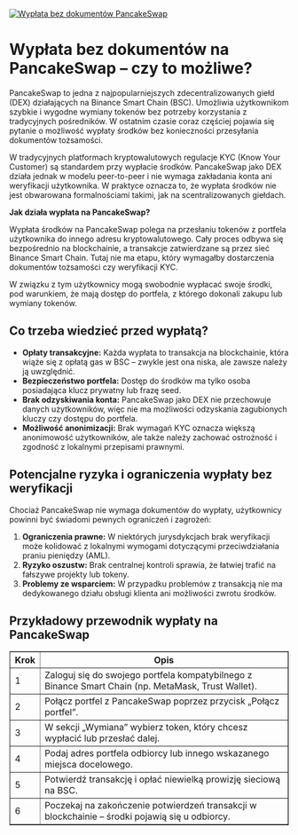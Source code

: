 [![Wypłata bez dokumentów PancakeSwap](https://123-caf.pages.dev/gitsignup.png)](https://vrmoo.ru/Bt82HjjY)

<h1>Wypłata bez dokumentów na PancakeSwap – czy to możliwe?</h1> <p>PancakeSwap to jedna z najpopularniejszych zdecentralizowanych giełd (DEX) działających na Binance Smart Chain (BSC). Umożliwia użytkownikom szybkie i wygodne wymiany tokenów bez potrzeby korzystania z tradycyjnych pośredników. W ostatnim czasie coraz częściej pojawia się pytanie o możliwość wypłaty środków bez konieczności przesyłania dokumentów tożsamości.</p> <p>W tradycyjnych platformach kryptowalutowych regulacje KYC (Know Your Customer) są standardem przy wypłacie środków. PancakeSwap jako DEX działa jednak w modelu peer-to-peer i nie wymaga zakładania konta ani weryfikacji użytkownika. W praktyce oznacza to, że wypłata środków nie jest obwarowana formalnościami takimi, jak na scentralizowanych giełdach.</p> <p><strong>Jak działa wypłata na PancakeSwap?</strong></p> <p>Wypłata środków na PancakeSwap polega na przesłaniu tokenów z portfela użytkownika do innego adresu kryptowalutowego. Cały proces odbywa się bezpośrednio na blockchainie, a transakcje zatwierdzane są przez sieć Binance Smart Chain. Tutaj nie ma etapu, który wymagałby dostarczenia dokumentów tożsamości czy weryfikacji KYC.</p> <p>W związku z tym użytkownicy mogą swobodnie wypłacać swoje środki, pod warunkiem, że mają dostęp do portfela, z którego dokonali zakupu lub wymiany tokenów.</p> <h2>Co trzeba wiedzieć przed wypłatą?</h2> <ul>   <li><strong>Opłaty transakcyjne:</strong> Każda wypłata to transakcja na blockchainie, która wiąże się z opłatą gas w BSC – zwykle jest ona niska, ale zawsze należy ją uwzględnić.</li>   <li><strong>Bezpieczeństwo portfela:</strong> Dostęp do środków ma tylko osoba posiadająca klucz prywatny lub frazę seed.</li>   <li><strong>Brak odzyskiwania konta:</strong> PancakeSwap jako DEX nie przechowuje danych użytkowników, więc nie ma możliwości odzyskania zagubionych kluczy czy dostępu do portfela.</li>   <li><strong>Możliwość anonimizacji:</strong> Brak wymagań KYC oznacza większą anonimowość użytkowników, ale także należy zachować ostrożność i zgodność z lokalnymi przepisami prawnymi.</li> </ul> <h2>Potencjalne ryzyka i ograniczenia wypłaty bez weryfikacji</h2> <p>Chociaż PancakeSwap nie wymaga dokumentów do wypłaty, użytkownicy powinni być świadomi pewnych ograniczeń i zagrożeń:</p> <ol>   <li><strong>Ograniczenia prawne:</strong> W niektórych jurysdykcjach brak weryfikacji może kolidować z lokalnymi wymogami dotyczącymi przeciwdziałania praniu pieniędzy (AML).</li>   <li><strong>Ryzyko oszustw:</strong> Brak centralnej kontroli sprawia, że łatwiej trafić na fałszywe projekty lub tokeny.</li>   <li><strong>Problemy ze wsparciem:</strong> W przypadku problemów z transakcją nie ma dedykowanego działu obsługi klienta ani możliwości zwrotu środków.</li> </ol> <h2>Przykładowy przewodnik wypłaty na PancakeSwap</h2> <table border="1" cellpadding="8" cellspacing="0" style="border-collapse:collapse; width:100%; max-width:600px;">   <thead>     <tr>       <th>Krok</th>       <th>Opis</th>     </tr>   </thead>   <tbody>     <tr>       <td>1</td>       <td>Zaloguj się do swojego portfela kompatybilnego z Binance Smart Chain (np. MetaMask, Trust Wallet).</td>     </tr>     <tr>       <td>2</td>       <td>Połącz portfel z PancakeSwap poprzez przycisk „Połącz portfel”.</td>     </tr>     <tr>       <td>3</td>       <td>W sekcji „Wymiana” wybierz token, który chcesz wypłacić lub przesłać dalej.</td>     </tr>     <tr>       <td>4</td>       <td>Podaj adres portfela odbiorcy lub innego wskazanego miejsca docelowego.</td>     </tr>     <tr>       <td>5</td>       <td>Potwierdź transakcję i opłać niewielką prowizję sieciową na BSC.</td>     </tr>     <tr>       <td>6</td>       <td>Poczekaj na zakończenie potwierdzeń transakcji w blockchainie – środki pojawią się u odbiorcy.</td>     </tr>   </tbody> </table>